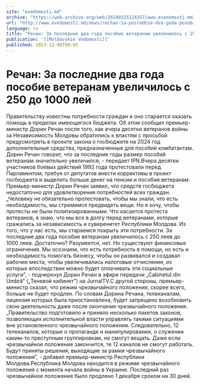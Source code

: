 ```yaml
---
site: "evedomosti.md"
archive: "https://web.archive.org/web/20240325124357/www.evedomosti.md/news/rechan-za-poslednie-dva-goda-posobie-veteranam-uvelichilos-s"
url: "http://www.evedomosti.md/news/rechan-za-poslednie-dva-goda-posobie-veteranam-uvelichilos-s"
language: ru
title: "Речан: За последние два года пособие ветеранам увеличилось с 250 до 1000 лей"
publication: '[[Moldavskie Vedomosti]]'
published: 2023-12-08T09:05
---
```


# Речан: За последние два года пособие ветеранам увеличилось с 250 до 1000 лей

Правительству известны потребности граждан и оно старается оказать помощь в пределах имеющегося бюджета. Об этом сообщил премьер-министр Дорин Речан после того, как вчера десятки ветеранов войны за Независимость Молдовы обратились к властям с просьбой предусмотреть в проекте закона о госбюджете на 2024 год дополнительные средства, предназначенные для пособий комбатантам. Дорин Речан говорит, что за последние годы размер пособий ветеранам значительно увеличился, - передает IPN.Вчера десятки участников боевых действий 1992 года протестовали перед Парламентом, требуя от депутатов внести коррективы в проект госбюджета и выделить больше денег на пенсии и пособия ветеранам. Премьер-министр Дорин Речан заявил, что средств госбюджета недостаточно для удовлетворения потребностей всех граждан.„Человеку не обязательно протестовать, чтобы мы знали, что есть необходимость, мы стремимся предвидеть вещи. Но я хочу, чтобы протесты не были политизированными. Что касается протеста ветеранов, я знаю, что мы все в долгу перед ветеранами, которые сражались за независимость и суверенитет Республики Молдова. Из того, что у нас есть, мы стараемся покрыть эти потребности. За последние два года пособие ветеранам увеличилось с 250 леев до 1000 леев. Достаточно? Разумеется, нет. Но существуют финансовые ограничения. Мы осознаем, что есть потребность в помощи, но есть и необходимость помогать бизнесу, чтобы он развивался и создавал рабочие места, чтобы увеличивались налоговые отчисления, из которых впоследствии можно будет оплачивать эти социальные услуги”, - подчеркнул Дорин Речан в эфире передачи „Cabinetul din Umbră” („Теневой кабинет”) на JurnalTV.С другой стороны, премьер-министр сказал, что режим чрезвычайного положения, скорее всего, больше не будет продлен. По словам Дорина Речана, телеканалам, лицензия которых была приостановлена, будет запрещено возобновить свою деятельность даже после окончания чрезвычайного положения.„Правительство подготовило и приняло несколько пакетов законов, позволяющих исполнительной власти управлять такими ситуациями вне установленного чрезвычайного положения. Следовательно, 12 телеканалов, которые о пропаганде и манипулировании, о служении каким-то преступным группировкам, не смогут вещать. Даже если чрезвычайное положение закончится, те 12 каналов не смогут работать. Будут приняты решения, выходящие за рамки чрезвычайного положения”, - добавил премьер-министр Республики Молдова.Республика Молдова находится в режиме чрезвычайного положения с момента начала войны в Украине. Последний раз чрезвычайное положение было продлено 1 декабря сроком на 30 дней.